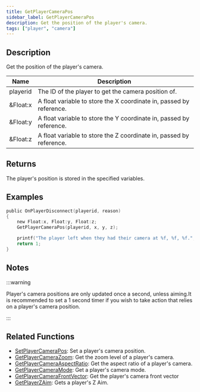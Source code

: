 ```yaml
---
title: GetPlayerCameraPos
sidebar_label: GetPlayerCameraPos
description: Get the position of the player's camera.
tags: ["player", "camera"]
---
```


## Description

Get the position of the player's camera.

| Name     | Description                                                         |
| -------- | ------------------------------------------------------------------- |
| playerid | The ID of the player to get the camera position of.                 |
| &Float:x | A float variable to store the X coordinate in, passed by reference. |
| &Float:y | A float variable to store the Y coordinate in, passed by reference. |
| &Float:z | A float variable to store the Z coordinate in, passed by reference. |

## Returns

The player's position is stored in the specified variables.

## Examples

```c
public OnPlayerDisconnect(playerid, reason)
{
    new Float:x, Float:y, Float:z;
    GetPlayerCameraPos(playerid, x, y, z);

    printf("The player left when they had their camera at %f, %f, %f.", x, y, z);
    return 1;
}
```

## Notes

:::warning

Player's camera positions are only updated once a second, unless aiming.It is recommended to set a 1 second timer if you wish to take action that relies on a player's camera position.

:::

## Related Functions

- [SetPlayerCameraPos](SetPlayerCameraPos): Set a player's camera position.
- [GetPlayerCameraZoom](GetPlayerCameraZoom): Get the zoom level of a player's camera.
- [GetPlayerCameraAspectRatio](GetPlayerCameraAspectRatio): Get the aspect ratio of a player's camera.
- [GetPlayerCameraMode](GetplayerCameraMode): Get a player's camera mode.
- [GetPlayerCameraFrontVector](GetPlayerCameraFrontVector): Get the player's camera front vector
- [GetPlayerZAim](GetPlayerZAim): Gets a player's Z Aim.
